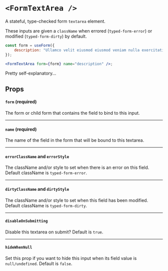 # `<FormTextArea />`

A stateful, type-checked form `textarea` element.

These inputs are given a `className` when errored (`typed-form-error`) or modified (`typed-form-dirty`) by default.

```jsx
const form = useForm({
    description: "Ullamco velit eiusmod eiusmod veniam nulla exercitation fugiat.",
});

<FormTextArea form={form} name="description" />;
```

Pretty self-explanatory...

## Props

#### `form` (required)

The form or child form that contains the field to bind to this input.

---

#### `name` (required)

The name of the field in the form that will be bound to this textarea.

---

#### `errorClassName` and `errorStyle`

The className and/or style to set when there is an error on this field. Default className is `typed-form-error`.

---

#### `dirtyClassName` and `dirtyStyle`

The className and/or style to set when this field has been modified. Default className is `typed-form-dirty`.

---

#### `disableOnSubmitting`

Disable this textarea on submit? Default is `true`.

---

#### `hideWhenNull`

Set this prop if you want to hide this input when its field value is `null/undefined`. Default is `false`.
